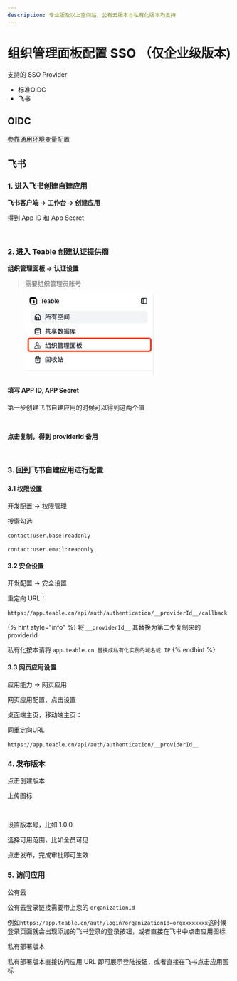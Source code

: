 ```yaml
---
description: 专业版及以上空间站，公有云版本与私有化版本均支持
---
```


# 组织管理面板配置 SSO （仅企业级版本)

支持的 SSO Provider

* 标准OIDC
* 飞书

## OIDC

[参靠通用环境变量配置](dian-dan-deng-lu.md)

## 飞书

### 1. 进入飞书创建自建应用

**飞书客户端 -> 工作台 -> 创建应用**

得到 App ID 和 App Secret

<figure><img src="../../../.gitbook/assets/image (4) (1).png" alt=""><figcaption></figcaption></figure>

### 2. 进入 Teable 创建认证提供商

**组织管理面板 -> 认证设置**

> 需要组织管理员账号

<figure><img src="../../../.gitbook/assets/image (108).png" alt=""><figcaption></figcaption></figure>

#### 填写 APP ID, APP Secret

第一步创建飞书自建应用的时候可以得到这两个值

<figure><img src="../../../.gitbook/assets/image (6).png" alt="" width="563"><figcaption></figcaption></figure>

**点击复制，得到 providerId 备用**

<figure><img src="../../../.gitbook/assets/image (5).png" alt=""><figcaption></figcaption></figure>

### 3. 回到飞书自建应用进行配置

#### 3.1 权限设置

开发配置 -> 权限管理

搜索勾选

`contact:user.base:readonly`

`contact:user.email:readonly`

#### 3.2 安全设置

开发配置 -> 安全设置

重定向 URL：&#x20;

`https://app.teable.cn/api/auth/authentication/__providerId__/callback`

{% hint style="info" %}
将 `__providerId__` 其替换为第二步复制来的 providerId



私有化按本请将 `app.teable.cn 替换成私有化实例的域名或 IP`
{% endhint %}

#### 3.3 网页应用设置

应用能力 -> 网页应用

网页应用配置，点击设置

桌面端主页，移动端主页：

同重定向URL

`https://app.teable.cn/api/auth/authentication/__providerId__`

### 4. 发布版本

点击创建版本

上传图标

<figure><img src="../../../.gitbook/assets/Frame 1 (3).png" alt=""><figcaption></figcaption></figure>

设置版本号，比如 1.0.0

选择可用范围，比如全员可见

点击发布，完成审批即可生效

### 5. 访问应用

公有云

公有云登录链接需要带上您的 `organizationId`

例如`https://app.teable.cn/auth/login?organizationId=orgxxxxxxxx`这时候登录页面就会出现添加的飞书登录的登录按钮，或者直接在飞书中点击应用图标



私有部署版本

私有部署版本直接访问应用 URL 即可展示登陆按钮，或者直接在飞书点击应用图标



<figure><img src="../../../.gitbook/assets/image (3) (1).png" alt="" width="375"><figcaption></figcaption></figure>

